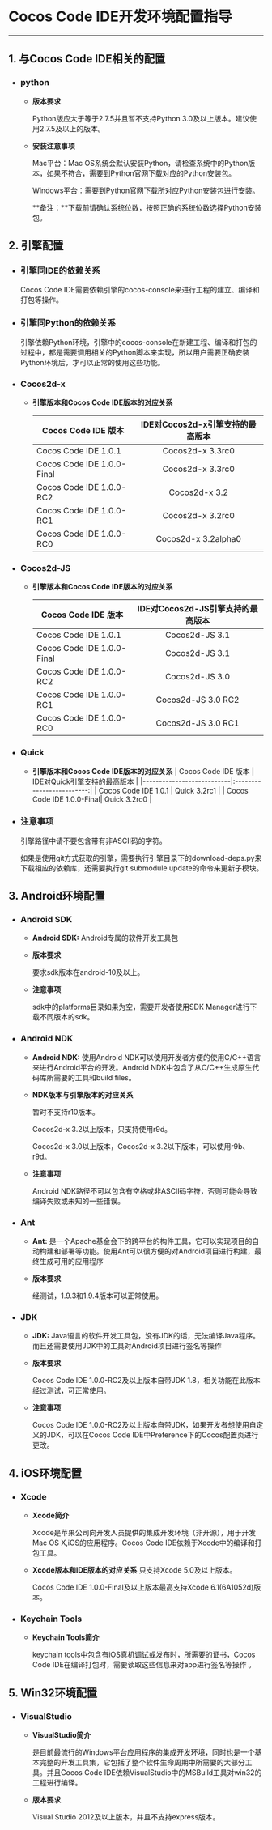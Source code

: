 # Cocos Code IDE开发环境配置指导 #
---------------



## **1. 与Cocos Code IDE相关的配置** ##

- ### **python** ###
	- **版本要求**
	
		Python版应大于等于2.7.5并且暂不支持Python 3.0及以上版本。建议使用2.7.5及以上的版本。
	- **安装注意事项**
	
		Mac平台：Mac OS系统会默认安装Python，请检查系统中的Python版本，如果不符合，需要到Python官网下载对应的Python安装包。
		
		Windows平台：需要到Python官网下载所对应Python安装包进行安装。
		
		**备注：**下载前请确认系统位数，按照正确的系统位数选择Python安装包。


## **2. 引擎配置** ##

- ### **引擎同IDE的依赖关系** ###

	Cocos Code IDE需要依赖引擎的cocos-console来进行工程的建立、编译和打包等操作。

- ### **引擎同Python的依赖关系** ###
		
	引擎依赖Python环境，引擎中的cocos-console在新建工程、编译和打包的过程中，都是需要调用相关的Python脚本来实现，所以用户需要正确安装Python环境后，才可以正常的使用这些功能。

- ### **Cocos2d-x** ###
	- **引擎版本和Cocos Code IDE版本的对应关系**

		| Cocos Code IDE 版本        | IDE对Cocos2d-x引擎支持的最高版本 |
		| -------------------------- |:-----------------------------:|
		| Cocos Code IDE 1.0.1       | Cocos2d-x 3.3rc0              |
		| Cocos Code IDE 1.0.0-Final | Cocos2d-x 3.3rc0              |
		| Cocos Code IDE 1.0.0-RC2   | Cocos2d-x 3.2                 |
		| Cocos Code IDE 1.0.0-RC1   | Cocos2d-x 3.2rc0              |
		| Cocos Code IDE 1.0.0-RC0   | Cocos2d-x 3.2alpha0           |
	
- ### **Cocos2d-JS** ###
	- **引擎版本和Cocos Code IDE版本的对应关系**

		| Cocos Code IDE 版本        | IDE对Cocos2d-JS引擎支持的最高版本 |
		| -------------------------- |:------------------------------:|
		| Cocos Code IDE 1.0.1       | Cocos2d-JS 3.1                 |
		| Cocos Code IDE 1.0.0-Final | Cocos2d-JS 3.1                 |
		| Cocos Code IDE 1.0.0-RC2   | Cocos2d-JS 3.0                 |
		| Cocos Code IDE 1.0.0-RC1   | Cocos2d-JS 3.0 RC2             |
		| Cocos Code IDE 1.0.0-RC0   | Cocos2d-JS 3.0 RC1             |

- ### **Quick** ###
	- **引擎版本和Cocos Code IDE版本的对应关系**
		| Cocos Code IDE 版本       | IDE对Quick引擎支持的最高版本 |
		|---------------------------|:-------------------------:|
		| Cocos Code IDE 1.0.1      | Quick 3.2rc1              |
		| Cocos Code IDE 1.0.0-Final| Quick 3.2rc0              |
	
- ### **注意事项** ###
	
	引擎路径中请不要包含带有非ASCII码的字符。
	
	如果是使用git方式获取的引擎，需要执行引擎目录下的download-deps.py来下载相应的依赖库，还需要执行git submodule update的命令来更新子模块。

## **3. Android环境配置** ##

- ### **Android SDK** ###

	- **Android SDK:** Android专属的软件开发工具包

	- **版本要求**
	
		要求sdk版本在android-10及以上。
	- **注意事项**
	
		sdk中的platforms目录如果为空，需要开发者使用SDK Manager进行下载不同版本的sdk。

- ### **Android NDK** ###
	- **Android NDK:** 使用Android NDK可以使用开发者方便的使用C/C++语言来进行Android平台的开发。Android NDK中包含了从C/C++生成原生代码库所需要的工具和build files。

	- **NDK版本与引擎版本的对应关系**

		暂时不支持r10版本。

		Cocos2d-x 3.2以上版本，只支持使用r9d。

		Cocos2d-x 3.0以上版本，Cocos2d-x 3.2以下版本，可以使用r9b、r9d。

	- **注意事项**
		
		Android NDK路径不可以包含有空格或非ASCII码字符，否则可能会导致编译失败或未知的一些错误。
		
- ### **Ant** ###
	- **Ant:** 是一个Apache基金会下的跨平台的构件工具，它可以实现项目的自动构建和部署等功能。使用Ant可以很方便的对Android项目进行构建，最终生成可用的应用程序	

	- **版本要求**
	
		经测试，1.9.3和1.9.4版本可以正常使用。
 
- ### **JDK** ###

	- **JDK:** Java语言的软件开发工具包，没有JDK的话，无法编译Java程序。而且还需要使用JDK中的工具对Android项目进行签名等操作
	
	- **版本要求**

		Cocos Code IDE 1.0.0-RC2及以上版本自带JDK 1.8，相关功能在此版本经过测试，可正常使用。
	
	- **注意事项**

		Cocos Code IDE 1.0.0-RC2及以上版本自带JDK，如果开发者想使用自定义的JDK，可以在Cocos Code IDE中Preference下的Cocos配置页进行更改。

## **4. iOS环境配置** ##


- ### **Xcode** ###

	- **Xcode简介**

		Xcode是苹果公司向开发人员提供的集成开发环境（非开源），用于开发Mac OS X,iOS的应用程序。Cocos Code IDE依赖于Xcode中的编译和打包工具。
		
	- **Xcode版本和IDE版本的对应关系**
		只支持Xcode 5.0及以上版本。
		
		Cocos Code IDE 1.0.0-Final及以上版本最高支持Xcode 6.1(6A1052d)版本。

- ### **Keychain Tools** ###

	- **Keychain Tools简介**
	
		keychain tools中包含有iOS真机调试或发布时，所需要的证书，Cocos Code IDE在编译打包时，需要读取这些信息来对app进行签名等操作 。


## **5. Win32环境配置** ##

- ### **VisualStudio** ###

	- **VisualStudio简介**
	
		是目前最流行的Windows平台应用程序的集成开发环境，同时也是一个基本完整的开发工具集，它包括了整个软件生命周期中所需要的大部分工具。并且Cocos Code IDE依赖VisualStudio中的MSBuild工具对win32的工程进行编译。
		
	- **版本要求**
	
		Visual Studio 2012及以上版本，并且不支持express版本。
